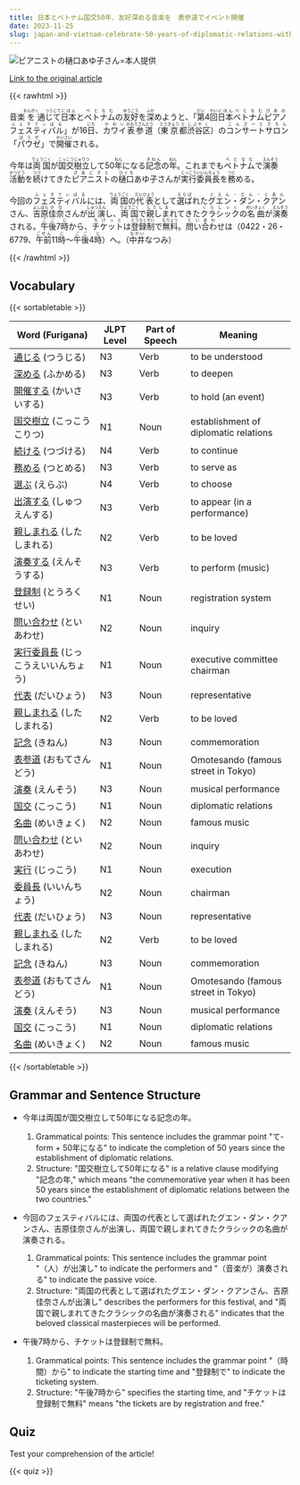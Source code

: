 ```yaml
---
title: 日本とベトナム国交50年、友好深める音楽を　表参道でイベント開催
date: 2023-11-25
slug: japan-and-vietnam-celebrate-50-years-of-diplomatic-relations-with-a-music-event-to-deepen-friendship-on-omotesando
---
```


![ピアニストの樋口あゆ子さん=本人提供](https://www.asahicom.jp/imgopt/img/a232f02753/comm_L/AS20231111002615.jpg "ピアニストの樋口あゆ子さん=本人提供")

[Link to the original article](https://asahi.com/articles/ASRCC6S16RCCUULB001.html?iref=pc_culture_top__n)

{{< rawhtml >}}
<p>音楽<ruby>を<rt>おんがく</rt></ruby>通<ruby>じて<rt>つうじて</rt></ruby><ruby>日本<rt>にほん</rt></ruby>と<ruby>ベトナム<rt>べとなむ</rt></ruby>の<ruby>友好<rt>ゆうこう</rt></ruby>を<ruby>深<rt>ふか</rt></ruby>めようと、「<ruby>第<rt>だい</rt></ruby>4<ruby>回<rt>かい</rt></ruby><ruby>日本<rt>にほん</rt></ruby><ruby>ベトナム<rt>べとなむ</rt></ruby><ruby>ピアノ<rt>ぴあの</rt></ruby><ruby>フェスティバル<rt>ふぇすてぃばる</rt></ruby>」が16<ruby>日<rt>にち</rt></ruby>、<ruby>カワイ<rt>かわい</rt></ruby><ruby>表参道<rt>おもてさんどう</rt></ruby>（<ruby>東京<rt>とうきょう</rt></ruby><ruby>都<rt>と</rt></ruby><ruby>渋谷<rt>しぶや</rt></ruby><ruby>区<rt>く</rt></ruby>）の<ruby>コンサート<rt>こんさーと</rt></ruby><ruby>サロン<rt>さろん</rt></ruby>「<ruby>パウゼ<rt>ぱうぜ</rt></ruby>」で<ruby>開催<rt>かいさい</rt></ruby>される。</p>

<p>今年は<ruby>両国<rt>りょうこく</rt></ruby>が<ruby>国交<rt>こっこう</rt></ruby><ruby>樹立<rt>じゅりつ</rt></ruby>して50<ruby>年<rt>ねん</rt></ruby>になる<ruby>記念<rt>きねん</rt></ruby>の<ruby>年<rt>ねん</rt></ruby>。これまでも<ruby>ベトナム<rt>べとなむ</rt></ruby>で<ruby>演奏<rt>えんそう</rt></ruby><ruby>活動<rt>かつどう</rt></ruby>を<ruby>続<rt>つづ</rt></ruby>けてきた<ruby>ピアニスト<rt>ぴあにすと</rt></ruby>の<ruby>樋口<rt>ひぐち</rt></ruby>あゆ子さんが<ruby>実行<rt>じっこう</rt></ruby><ruby>委員長<rt>いいんちょう</rt></ruby>を<ruby>務<rt>つと</rt></ruby>める。</p>

<p>今回の<ruby>フェスティバル<rt>ふぇすてぃばる</rt></ruby>には、<ruby>両国<rt>りょうごく</rt></ruby>の<ruby>代表<rt>だいひょう</rt></ruby>として<ruby>選ば<rt>えらば</rt></ruby>れた<ruby>グエン・ダン・クアン<rt>ぐえん・だん・くあん</rt></ruby>さん、<ruby>吉原<rt>よしはら</rt></ruby><ruby>佳奈<rt>かな</rt></ruby>さんが<ruby>出演<rt>しゅつえん</rt></ruby>し、<ruby>両国<rt>りょうごく</rt></ruby>で<ruby>親しま<rt>したしま</rt></ruby>れてきた<ruby>クラシック<rt>くらしっく</rt></ruby>の<ruby>名曲<rt>めいきょく</rt></ruby>が<ruby>演奏<rt>えんそう</rt></ruby>される。<ruby>午後<rt>ごご</rt></ruby>7<ruby>時<rt>じ</rt></ruby>から、<ruby>チケット<rt>ちけっと</rt></ruby>は<ruby>登録<rt>とうろく</rt></ruby><ruby>制<rt>せい</rt></ruby>で<ruby>無料<rt>むりょう</rt></ruby>。<ruby>問い合わ<rt>といあわ</rt></ruby>せは（0422・26・6779、<ruby>午前<rt>ごぜん</rt></ruby>11<ruby>時<rt>じ</rt></ruby>～<ruby>午後<rt>ごご</rt></ruby>4<ruby>時<rt>じ</rt></ruby>）へ。（<ruby>中井<rt>なかい</rt></ruby>なつみ）</p>
{{< /rawhtml >}}

## Vocabulary


{{< sortabletable >}}

| Word (Furigana) | JLPT Level | Part of Speech | Meaning |
|-----------------|------------|----------------|---------|
|[通じる](https://jisho.org/search/%E9%80%9A%E3%81%98%E3%82%8B) (つうじる)| N3 | Verb | to be understood |
|[深める](https://jisho.org/search/%E6%B7%B1%E3%82%81%E3%82%8B) (ふかめる)| N3 | Verb | to deepen |
|[開催する](https://jisho.org/search/%E9%96%8B%E5%82%AC%E3%81%99%E3%82%8B) (かいさいする)| N3 | Verb | to hold (an event) |
|[国交樹立](https://jisho.org/search/%E5%9B%BD%E4%BA%A4%E6%A8%B9%E7%AB%8B) (こっこうこりつ)| N1 | Noun | establishment of diplomatic relations |
|[続ける](https://jisho.org/search/%E7%B6%9A%E3%81%91%E3%82%8B) (つづける)| N4 | Verb | to continue |
|[務める](https://jisho.org/search/%E5%8B%99%E3%82%81%E3%82%8B) (つとめる)| N3 | Verb | to serve as |
|[選ぶ](https://jisho.org/search/%E9%81%B8%E3%81%B6) (えらぶ)| N4 | Verb | to choose |
|[出演する](https://jisho.org/search/%E5%87%BA%E6%BC%94%E3%81%99%E3%82%8B) (しゅつえんする)| N3 | Verb | to appear (in a performance) |
|[親しまれる](https://jisho.org/search/%E8%A6%AA%E3%81%97%E3%81%BE%E3%82%8C%E3%82%8B) (したしまれる)| N2 | Verb | to be loved |
|[演奏する](https://jisho.org/search/%E6%BC%94%E5%A5%8F%E3%81%99%E3%82%8B) (えんそうする)| N3 | Verb | to perform (music) |
|[登録制](https://jisho.org/search/%E7%99%BB%E9%8C%B2%E5%88%B6) (とうろくせい)| N1 | Noun | registration system |
|[問い合わせ](https://jisho.org/search/%E5%95%8F%E3%81%84%E5%90%88%E3%82%8F%E3%81%9B) (といあわせ)| N2 | Noun | inquiry |
|[実行委員長](https://jisho.org/search/%E5%AE%9F%E8%A1%8C%E5%A7%94%E5%93%A1%E9%95%B7) (じっこうえいいんちょう)| N1 | Noun | executive committee chairman |
|[代表](https://jisho.org/search/%E4%BB%A3%E8%A1%A8) (だいひょう)| N3 | Noun | representative |
|[親しまれる](https://jisho.org/search/%E8%A6%AA%E3%81%97%E3%81%BE%E3%82%8C%E3%82%8B) (したしまれる)| N2 | Verb | to be loved |
|[記念](https://jisho.org/search/%E8%A8%98%E5%BF%B5) (きねん)| N3 | Noun | commemoration |
|[表参道](https://jisho.org/search/%E8%A1%A8%E5%8F%82%E9%81%93) (おもてさんどう)| N1 | Noun | Omotesando (famous street in Tokyo) |
|[演奏](https://jisho.org/search/%E6%BC%94%E5%A5%8F) (えんそう)| N3 | Noun | musical performance |
|[国交](https://jisho.org/search/%E5%9B%BD%E4%BA%A4) (こっこう)| N1 | Noun | diplomatic relations |
|[名曲](https://jisho.org/search/%E5%90%8D%E6%9B%B2) (めいきょく)| N2 | Noun | famous music |
|[問い合わせ](https://jisho.org/search/%E5%95%8F%E3%81%84%E5%90%88%E3%82%8F%E3%81%9B) (といあわせ)| N2 | Noun | inquiry |
|[実行](https://jisho.org/search/%E5%AE%9F%E8%A1%8C) (じっこう)| N1 | Noun | execution |
|[委員長](https://jisho.org/search/%E5%A7%94%E5%93%A1%E9%95%B7) (いいんちょう)| N2 | Noun | chairman |
|[代表](https://jisho.org/search/%E4%BB%A3%E8%A1%A8) (だいひょう)| N3 | Noun | representative |
|[親しまれる](https://jisho.org/search/%E8%A6%AA%E3%81%97%E3%81%BE%E3%82%8C%E3%82%8B) (したしまれる)| N2 | Verb | to be loved |
|[記念](https://jisho.org/search/%E8%A8%98%E5%BF%B5) (きねん)| N3 | Noun | commemoration |
|[表参道](https://jisho.org/search/%E8%A1%A8%E5%8F%82%E9%81%93) (おもてさんどう)| N1 | Noun | Omotesando (famous street in Tokyo) |
|[演奏](https://jisho.org/search/%E6%BC%94%E5%A5%8F) (えんそう)| N3 | Noun | musical performance |
|[国交](https://jisho.org/search/%E5%9B%BD%E4%BA%A4) (こっこう)| N1 | Noun | diplomatic relations |
|[名曲](https://jisho.org/search/%E5%90%8D%E6%9B%B2) (めいきょく)| N2 | Noun | famous music |

{{< /sortabletable >}}


## Grammar and Sentence Structure

- 今年は両国が国交樹立して50年になる記念の年。
    1. Grammatical points: This sentence includes the grammar point "て-form + 50年になる" to indicate the completion of 50 years since the establishment of diplomatic relations.
    2. Structure: "国交樹立して50年になる" is a relative clause modifying "記念の年," which means "the commemorative year when it has been 50 years since the establishment of diplomatic relations between the two countries."

- 今回のフェスティバルには、両国の代表として選ばれたグエン・ダン・クアンさん、吉原佳奈さんが出演し、両国で親しまれてきたクラシックの名曲が演奏される。
    1. Grammatical points: This sentence includes the grammar point "（人）が出演し" to indicate the performers and "（音楽が）演奏される" to indicate the passive voice.
    2. Structure: "両国の代表として選ばれたグエン・ダン・クアンさん、吉原佳奈さんが出演し" describes the performers for this festival, and "両国で親しまれてきたクラシックの名曲が演奏される" indicates that the beloved classical masterpieces will be performed.

- 午後7時から、チケットは登録制で無料。
    1. Grammatical points: This sentence includes the grammar point "（時間）から" to indicate the starting time and "登録制で" to indicate the ticketing system.
    2. Structure: "午後7時から" specifies the starting time, and "チケットは登録制で無料" means "the tickets are by registration and free."

## Quiz

Test your comprehension of the article!

{{< quiz >}}